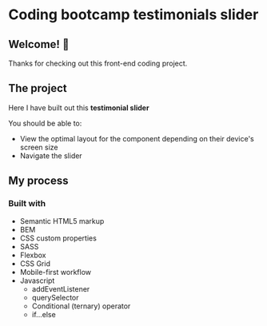 # Coding bootcamp testimonials slider

## Welcome! 👋

Thanks for checking out this front-end coding project.

## The project

Here I have built out this **testimonial slider**

You should be able to:

- View the optimal layout for the component depending on their device's screen size
- Navigate the slider

## My process

### Built with

- Semantic HTML5 markup
- BEM
- CSS custom properties
- SASS
- Flexbox
- CSS Grid
- Mobile-first workflow
- Javascript
    - addEventListener
    - querySelector
    - Conditional (ternary) operator
    - if...else
    


